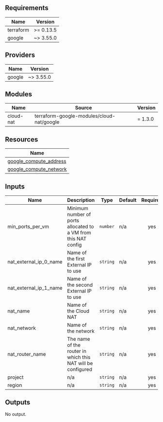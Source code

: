 ## Requirements

| Name | Version |
|------|---------|
| terraform | >= 0.13.5 |
| google | ~> 3.55.0 |

## Providers

| Name | Version |
|------|---------|
| google | ~> 3.55.0 |

## Modules

| Name | Source | Version |
|------|--------|---------|
| cloud-nat | terraform-google-modules/cloud-nat/google | = 1.3.0 |

## Resources

| Name |
|------|
| [google_compute_address](https://registry.terraform.io/providers/hashicorp/google/3.55.0/docs/data-sources/compute_address) |
| [google_compute_network](https://registry.terraform.io/providers/hashicorp/google/3.55.0/docs/data-sources/compute_network) |

## Inputs

| Name | Description | Type | Default | Required |
|------|-------------|------|---------|:--------:|
| min\_ports\_per\_vm | Minimum number of ports allocated to a VM from this NAT config | `number` | n/a | yes |
| nat\_external\_ip\_0\_name | Name of the first External IP to use | `string` | n/a | yes |
| nat\_external\_ip\_1\_name | Name of the second External IP to use | `string` | n/a | yes |
| nat\_name | Name of the Cloud NAT | `string` | n/a | yes |
| nat\_network | Name of the network | `string` | n/a | yes |
| nat\_router\_name | The name of the router in which this NAT will be configured | `string` | n/a | yes |
| project | n/a | `string` | n/a | yes |
| region | n/a | `string` | n/a | yes |

## Outputs

No output.
